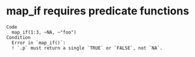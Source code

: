 # map_if requires predicate functions

    Code
      map_if(1:3, ~NA, ~"foo")
    Condition
      Error in `map_if()`:
      ! `.p` must return a single `TRUE` or `FALSE`, not `NA`.

